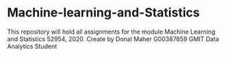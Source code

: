 # Machine-learning-and-Statistics
This repository will hold all assignments for the module Machine Learning and Statistics 52954, 2020. Create by Donal Maher G00387859 GMIT Data Analytics Student
